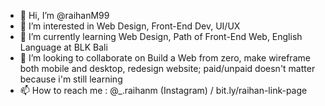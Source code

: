 - 👋 Hi, I’m @raihanM99
- 👀 I’m interested in Web Design, Front-End Dev, UI/UX
- 🌱 I’m currently learning Web Design, Path of Front-End Web, English Language at BLK Bali
- 💞️ I’m looking to collaborate on Build a Web from zero, make wireframe both mobile and desktop, redesign website; paid/unpaid doesn't matter because i'm still learning
- 📫 How to reach me : @_.raihanm (Instagram) / bit.ly/raihan-link-page

<!---
raihanM99/raihanM99 is a ✨ special ✨ repository because its `README.md` (this file) appears on your GitHub profile.
You can click the Preview link to take a look at your changes.
--->

